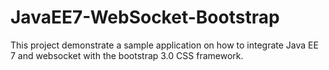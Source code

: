 JavaEE7-WebSocket-Bootstrap
===========================

This project demonstrate a sample application on how to integrate Java EE 7 and websocket with the bootstrap 3.0 CSS framework.
